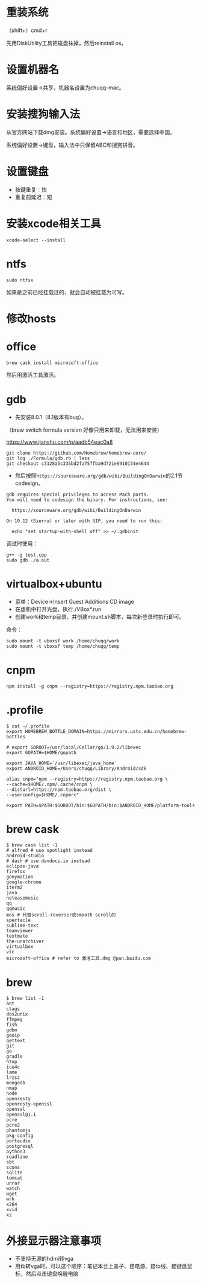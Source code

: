 # 重装系统

（shift+）cmd+r

先用DiskUtility工具把磁盘抹掉，然后reinstall os。

# 设置机器名

系统偏好设置->共享，机器名设置为chuqq-mac。

# 安装搜狗输入法

从官方网站下载dmg安装。系统偏好设置->语言和地区，需要选择中国。

系统偏好设置->键盘，输入法中只保留ABC和搜狗拼音。

# 设置键盘

* 按键重复：快
* 重复前延迟：短

# 安装xcode相关工具

    xcode-select --install

# ntfs
    sudo ntfsx
 如果是之前已经挂载过的，就会自动被挂载为可写。

# 修改hosts

# office

    brew cask install microsoft-office

然后用激活工具激活。

# gdb

* 先安装8.0.1（8.1版本有bug）。

（brew switch formula version 好像只用来卸载，无法用来安装）

https://www.jianshu.com/p/aadb54eac0a8

```
git clone https://github.com/Homebrew/homebrew-core/
git log ./Formula/gdb.rb | less
git checkout c3128a5c335bd2fa75ffba9d721e9910134e4644
```
* 然后按照`https://sourceware.org/gdb/wiki/BuildingOnDarwin`的2.1节codesign。

```
gdb requires special privileges to access Mach ports.
You will need to codesign the binary. For instructions, see:

  https://sourceware.org/gdb/wiki/BuildingOnDarwin

On 10.12 (Sierra) or later with SIP, you need to run this:

  echo "set startup-with-shell off" >> ~/.gdbinit
```

调试时使用：

    g++ -g test.cpp
    sudo gdb ./a.out


# virtualbox+ubuntu

* 菜单：Device->Insert Guest Additions CD image
* 在虚机中打开光盘，执行./VBox\*.run
* 创建work和temp目录，并创建mount.sh脚本，每次新登录时执行即可。

命令：

    sudo mount -t vboxsf work /home/chuqq/work
    sudo mount -t vboxsf temp /home/chuqq/temp

# cnpm

    npm install -g cnpm --registry=https://registry.npm.taobao.org

# .profile

    $ cat ~/.profile
    export HOMEBREW_BOTTLE_DOMAIN=https://mirrors.ustc.edu.cn/homebrew-bottles

    # export GOROOT=/usr/local/Cellar/go/1.9.2/libexec
    export GOPATH=$HOME/gopath

    export JAVA_HOME=`/usr/libexec/java_home`
    export ANDROID_HOME=/Users/chuqq/Library/Android/sdk

    alias cnpm="npm --registry=https://registry.npm.taobao.org \
    --cache=$HOME/.npm/.cache/cnpm \
    --disturl=https://npm.taobao.org/dist \
    --userconfig=$HOME/.cnpmrc"

    export PATH=$PATH:$GOROOT/bin:$GOPATH/bin:$ANDROID_HOME/platform-tools

# brew cask

    $ brew cask list -1
    # alfred # use spotlight instead
    android-studio
    # dash # use devdocs.io instead
    eclipse-java
    firefox
    genymotion
    google-chrome
    iterm2
    java
    neteasemusic
    qq
    qqmusic
    mos # 代替scroll-reverser或smooth scroll的
    spectacle
    sublime-text
    teamviewer
    textmate
    the-unarchiver
    virtualbox
    vlc
    microsoft-office # refer to 激活工具.dmg @pan.baidu.com

# brew

    $ brew list -1
    ant
    ctags
    dos2unix
    ffmpeg
    fish
    gdbm
    geoip
    gettext
    git
    go
    gradle
    htop
    icu4c
    lame
    lrzsz
    mongodb
    nmap
    node
    openresty
    openresty-openssl
    openssl
    openssl@1.1
    pcre
    pcre2
    phantomjs
    pkg-config
    portaudio
    postgresql
    python3
    readline
    sbt
    scons
    sqlite
    tomcat
    unrar
    watch
    wget
    wrk
    x264
    xvid
    xz

# 外接显示器注意事项

* 不支持无源的hdmi转vga
* 用tb转vga时，可以这个顺序：笔记本合上盖子、接电源、接tb线、接键盘鼠标，然后点击键盘唤醒电脑
